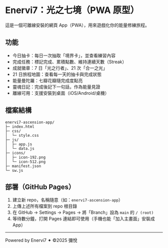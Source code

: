 # Enervi7：光之七境（PWA 原型）

這是一個可離線安裝的網頁 App（PWA），用來遊戲化你的能量修練旅程。

## 功能
- 今日抽卡：每日一次抽取「境界卡」，並查看練習內容
- 完成任務：標記完成、累積點數、維持連續天數（Streak）
- 成就徽章：7 日「光之行者」、21 次「合一之光」
- 21 日旅程地圖：查看每一天的抽卡與完成狀態
- 能量曼陀羅：七瓣花瓣隨完成度點亮
- 靈魂日記：完成後記下一句話，作為能量見證
- 離線可用：支援安裝到桌面（iOS/Android/桌機）

## 檔案結構
```
enervi7-ascension-app/
├─ index.html
├─ css/
│  └─ style.css
├─ js/
│  ├─ app.js
│  └─ data.js
├─ icons/
│  ├─ icon-192.png
│  └─ icon-512.png
├─ manifest.json
└─ sw.js
```

## 部署（GitHub Pages）
1. 建立新 repo，名稱隨意（如：`enervi7-ascension-app`）
2. 上傳上述所有檔案到 repo 根目錄
3. 在 GitHub → Settings → Pages → 將「Branch」設為 `main` 的 `/ (root)`
4. 等待數分鐘，打開 Pages 連結即可使用（手機也能「加入主畫面」安裝成 App）

---

Powered by Enervi7 ✦ ©2025 彌悅
